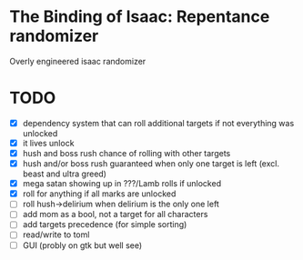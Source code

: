 # The Binding of Isaac: Repentance randomizer
Overly engineered isaac randomizer



# TODO
- [x] dependency system that can roll additional targets if not everything was unlocked
- [x] it lives unlock
- [x] hush and boss rush chance of rolling with other targets
- [x] hush and/or boss rush guaranteed when only one target is left (excl. beast and ultra greed)
- [x] mega satan showing up in ???/Lamb rolls if unlocked
- [x] roll for anything if all marks are unlocked
- [ ] roll hush->delirium when delirium is the only one left
- [ ] add mom as a bool, not a target for all characters
- [ ] add targets precedence (for simple sorting)
- [ ] read/write to toml
- [ ] GUI (probly on gtk but well see)
